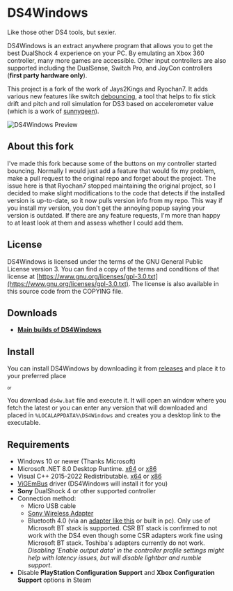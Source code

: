 # DS4Windows

Like those other DS4 tools, but sexier.

DS4Windows is an extract anywhere program that allows you to get the best
DualShock 4 experience on your PC. By emulating an Xbox 360 controller, many
more games are accessible. Other input controllers are also supported including the
DualSense, Switch Pro, and JoyCon controllers (**first party hardware only**).

This project is a fork of the work of Jays2Kings and Ryochan7. It adds various new features like switch 
[debouncing](https://www.ganssle.com/debouncing.pdf), a tool that helps to fix stick drift and pitch and roll simulation
for DS3 based on accelerometer value (which is a work of [sunnyqeen](https://github.com/sunnyqeen)).

![DS4Windows Preview](https://raw.githubusercontent.com/Ryochan7/DS4Windows/jay/ds4winwpf_screen_20200412.png)

## About this fork

I've made this fork because some of the buttons on my controller started bouncing. Normally I would just add a
feature that would fix my problem, make a pull request to the original repo and forget about the project. 
The issue here is that Ryochan7 stopped maintaining the original project, so I decided to make slight 
modifications to the code that detects if the installed version is up-to-date, so it now pulls version info from my 
repo. This way if you install my version, you don't get the annoying popup saying your version is outdated. If there 
are any feature requests, I'm more than happy to at least look at them and assess whether I could add them.

## License

DS4Windows is licensed under the terms of the GNU General Public License version 3.
You can find a copy of the terms and conditions of that license at
[https://www.gnu.org/licenses/gpl-3.0.txt](https://www.gnu.org/licenses/gpl-3.0.txt). The license is also
available in this source code from the COPYING file.

## Downloads

- **[Main builds of DS4Windows](https://github.com/schmaldeo/DS4Windows/releases)**

## Install

You can install DS4Windows by downloading it from [releases](https://github.com/schmaldeo/DS4Windows/releases) and place it to your preferred place

<sup><sub>or</sub></sup>

You download `ds4w.bat` file and execute it. It will open an window where you fetch the latest or you can enter any version that will downloaded and placed in `%LOCALAPPDATA%\DS4Windows` and creates you a desktop link to the executable.

## Requirements

- Windows 10 or newer (Thanks Microsoft)
- Microsoft .NET 8.0 Desktop Runtime. [x64](https://dotnet.microsoft.com/en-us/download/dotnet/thank-you/runtime-desktop-8.0.0-windows-x64-installer) or [x86](https://dotnet.microsoft.com/en-us/download/dotnet/thank-you/runtime-desktop-8.0.0-windows-x86-installer)
- Visual C++ 2015-2022 Redistributable. [x64](https://aka.ms/vs/17/release/vc_redist.x64.exe) or [x86](https://aka.ms/vs/17/release/vc_redist.x86.exe)
- [ViGEmBus](https://vigem.org/) driver (DS4Windows will install it for you)
- **Sony** DualShock 4 or other supported controller
- Connection method:
  - Micro USB cable
  - [Sony Wireless Adapter](https://www.amazon.com/gp/product/B01KYVLKG2)
  - Bluetooth 4.0 (via an
  [adapter like this](https://www.newegg.com/Product/Product.aspx?Item=N82E16833166126)
  or built in pc). Only use of Microsoft BT stack is supported. CSR BT stack is
  confirmed to not work with the DS4 even though some CSR adapters work fine
  using Microsoft BT stack. Toshiba's adapters currently do not work.
  *Disabling 'Enable output data' in the controller profile settings might help with latency issues, but will disable lightbar and rumble support.*
- Disable **PlayStation Configuration Support** and
**Xbox Configuration Support** options in Steam
